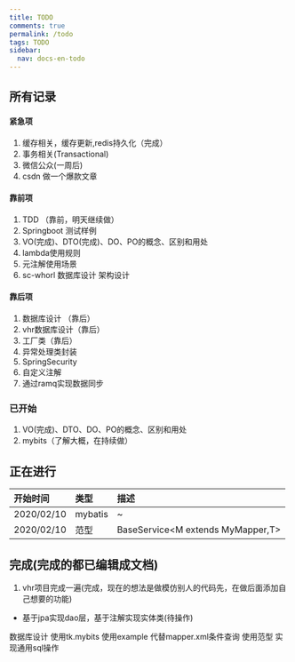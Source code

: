 ```yaml
---
title: TODO
comments: true
permalink: /todo
tags: TODO
sidebar:
  nav: docs-en-todo
---
```


## 所有记录

#### 紧急项
1. 缓存相关，缓存更新,redis持久化（完成）
2. 事务相关(Transactional)
3. 微信公众(一周后)
4. csdn 做一个爆款文章

#### 靠前项
1. TDD （靠前，明天继续做）
2. Springboot 测试样例
3. VO(完成)、DTO(完成)、DO、PO的概念、区别和用处
4. lambda使用规则
5. 元注解使用场景
6. sc-whorl 数据库设计 架构设计

#### 靠后项
1. 数据库设计 （靠后）
2. vhr数据库设计（靠后）
3. 工厂类（靠后）
4. 异常处理类封装
5. SpringSecurity
6. 自定义注解
7. 通过ramq实现数据同步



### 已开始
1. VO(完成)、DTO、DO、PO的概念、区别和用处
2. mybits（了解大概，在持续做）


## 正在进行

| 开始时间 | 类型 | 描述 |
| :-----| :---- | :---- |
| 2020/02/10 | mybatis | ~ |
| 2020/02/10 | 范型 | BaseService<M extends MyMapper<T>,T> |


## 完成(完成的都已编辑成文档)
1. vhr项目完成一遍(完成，现在的想法是做模仿别人的代码先，在做后面添加自己想要的功能)
  - 基于jpa实现dao层，基于注解实现实体类(待操作)


数据库设计
使用tk.mybits
使用example 代替mapper.xml条件查询
使用范型 实现通用sql操作
